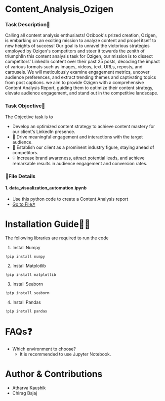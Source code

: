﻿# Content_Analysis_Ozigen
### Task Description📜
Calling all content analysis enthusiasts! Ozibook's prized creation, Ozigen, is embarking on an exciting mission to analyze content and propel itself to new heights of success! Our goal is to unravel the victorious strategies employed by Ozigen's competitors and steer it towards the zenith of triumph!In this content analysis task for Ozigen, our mission is to dissect competitors' LinkedIn content over their past 25 posts, decoding the impact of various formats such as images, videos, text, URLs, reposts, and carousels. We will meticulously examine engagement metrics, uncover audience preferences, and extract trending themes and captivating topics from post captions. we aim to provide Ozigen with a comprehensive Content Analysis Report, guiding them to optimize their content strategy, elevate audience engagement, and stand out in the competitive landscape. 

### Task Objective🎯
The Objective task is to 
* Develop an optimized content strategy to achieve content mastery for our client's LinkedIn presence.
* 💬 Drive meaningful engagement and interactions with the target audience.
* 🌟 Establish our client as a prominent industry figure, staying ahead of competitors.
* 💡 Increase brand awareness, attract potential leads, and achieve remarkable results in audience engagement and conversion rates.


### 📁File Details
#### 1. data_visualization_automation.ipynb<br>
* Use this python code to create a Content Analysis report
* [Go to File↗️](https://github.com/ozibook/Content_Analysis_Ozigen/blob/main/data_visualization_automation.ipynb)

# Installation Guide👨‍💻
The following libraries are required to run the code<br>
1. Install Numpy<br>
```
!pip install numpy 
```
2. Install Matplotlib<br>
```
!pip install matplotlib
```
3. Install Seaborn <br>
```
!pip install seaborn 
```
4. Install Pandas<br>
```
!pip install pandas
```
# FAQs❓
 * Which environment to choose?
   - It is recommended to use Jupyter Notebook.

# Author & Contributions
- Atharva Kaushik
- Chirag Bajaj
